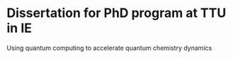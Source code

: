 # Dissertation for PhD program at TTU in IE

Using quantum computing to accelerate quantum chemistry dynamics
